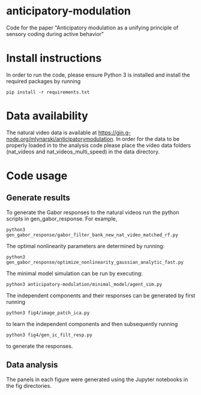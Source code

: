 # anticipatory-modulation
Code for the paper "Anticipatory modulation as a unifying principle of sensory coding during active behavior"

# Install instructions
In order to run the code, please ensure Python 3 is installed and install the required packages by running

```
pip install -r requirements.txt
```

# Data availability
The natural video data is available at https://gin.g-node.org/mlynarski/anticipatorymodulation. In order for the data to be properly loaded in to the analysis code please place the video data folders (nat_videos and nat_videos_multi_speed) in the data directory.

# Code usage
## Generate results
To generate the Gabor responses to the natural videos run the python scripts in gen_gabor_response. For example,
```
python3 gen_gabor_response/gabor_filter_bank_new_nat_video_matched_rf.py
```

The optimal nonlinearity parameters are determined by running:
```
python3 gen_gabor_response/optimize_nonlinearity_gaussian_analytic_fast.py
```

The minimal model simulation can be run by executing:
```
python3 anticipatory-modulation/minimal_model/agent_sim.py
```

The independent components and their responses can be generated by first running
```
python3 fig4/image_patch_ica.py
```
to learn the independent components and then subsequently running
```
python3 fig4/gen_ic_filt_resp.py
```
to generate the responses.

## Data analysis
The panels in each figure were generated using the Jupyter notebooks in the fig directories.
